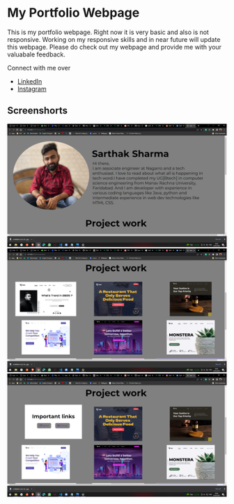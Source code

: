 # My Portfolio Webpage
This is my portfolio webpage. Right now it is very basic and also is not responsive. Working on my responsive skills and in near future will update this webpage. Please do check out my webpage and provide me with your valuabale feedback.

Connect with me over
- [LinkedIn](linkedin.com/in/sarthak-sharma-1274b5156)
- [Instagram](https://www.instagram.com/sarthak1060/)

## Screenshorts
![ScreenShort](./Screenshorts/Screenshot-01.png)
![ScreenShort](./Screenshorts/Screenshot-02.png)
![ScreenShort](./Screenshorts/Screenshot-03.png)